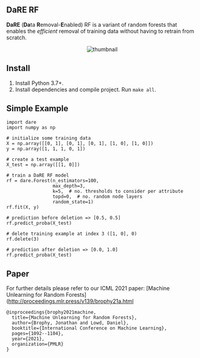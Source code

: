 DaRE RF
---

**DaRE** (**Da**ta **R**emoval-**E**nabled) RF is a variant of random forests that enables the _efficient_ removal of training data without having to retrain from scratch.

<p align="center">
	<img align="center" src="images/thumbnail.png" alt="thumbnail">
</p>

Install
---
1. Install Python 3.7+.
1. Install dependencies and compile project. Run `make all`.

Simple Example
---

```
import dare
import numpy as np

# initialize some training data
X = np.array([[0, 1], [0, 1], [0, 1], [1, 0], [1, 0]])
y = np.array([1, 1, 1, 0, 1])

# create a test example
X_test = np.array([[1, 0]])

# train a DaRE RF model
rf = dare.Forest(n_estimators=100,
                 max_depth=3,
                 k=5,  # no. thresholds to consider per attribute
                 topd=0,  # no. random node layers
                 random_state=1)
rf.fit(X, y)

# prediction before deletion => [0.5, 0.5]
rf.predict_proba(X_test)

# delete training example at index 3 ([1, 0], 0)
rf.delete(3)

# prediction after deletion => [0.0, 1.0]
rf.predict_proba(X_test)
```

Paper
---
For further details please refer to our ICML 2021 paper: [Machine Unlearning for Random Forests](http://proceedings.mlr.press/v139/brophy21a.html

```
@inproceedings{brophy2021machine,
  title={Machine Unlearning for Random Forests},
  author={Brophy, Jonathan and Lowd, Daniel},
  booktitle={International Conference on Machine Learning},
  pages={1092--1104},
  year={2021},
  organization={PMLR}
}
```
